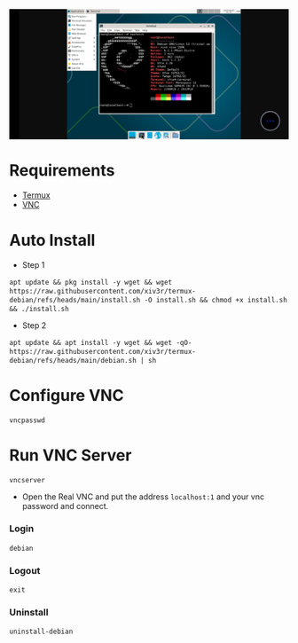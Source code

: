 <img align="center" src="https://github.com/xiv3r/termux-debian/blob/main/deabian.jpg">

# Requirements 
- [Termux](https://github.com/termux/termux-app/releases)
- [VNC](https://play.google.com/store/apps/details?id=com.realvnc.viewer.android)

# Auto Install
- Step 1
```
apt update && pkg install -y wget && wget https://raw.githubusercontent.com/xiv3r/termux-debian/refs/heads/main/install.sh -O install.sh && chmod +x install.sh && ./install.sh
```
- Step 2
```
apt update && apt install -y wget && wget -qO- https://raw.githubusercontent.com/xiv3r/termux-debian/refs/heads/main/debian.sh | sh
```

# Configure VNC
```
vncpasswd
```

# Run VNC Server
```
vncserver
```
- Open the Real VNC and put the address `localhost:1` and your vnc password and connect.

### Login
```
debian 
```
### Logout 
```
exit
```
### Uninstall 
```
uninstall-debian
```
